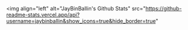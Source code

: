 <img align="left" alt="JayBinBallin's Github Stats" src="https://github-readme-stats.vercel.app/api?username=jaybinballin&show_icons=true&hide_border=true"
